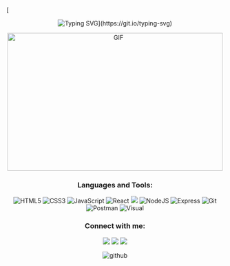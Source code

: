 [ <p align="center">![Typing SVG](https://readme-typing-svg.demolab.com?font=Fira+Code&pause=1000&color=008000&width=720&lines=Hi%2C+I'm+Guadi.++I+am+a+freelance+Developer.++Get+to+know+me!)](https://git.io/typing-svg)

<p align="center">
 <img alt="GIF" src="https://media.tenor.com/AlUkiGkR2j8AAAAC/new-game-ahagon-umiko-programming.gif" width="500" height="320" />
</p>
</p>

<section align="center">
  <h3>Languages and Tools:</h3>
  <img src="https://img.shields.io/badge/html5-%23E34F26.svg?style=for-the-badge&logo=html5&logoColor=white" alt="HTML5">
  <img src="https://img.shields.io/badge/css3-%231572B6.svg?style=for-the-badge&logo=css3&logoColor=white" alt="CSS3">
  <img src="https://img.shields.io/badge/JavaScript-F7DF1E?style=for-the-badge&logo=javascript&logoColor=black" alt="JavaScript">
  <img src="https://img.shields.io/badge/React-20232A?style=for-the-badge&logo=react&logoColor=61DAFB" alt="React">
  <img src="https://img.shields.io/badge/MySQL-005C84?style=for-the-badge&logo=mysql&logoColor=white">
  <img src="https://img.shields.io/badge/Node.js-43853D?style=for-the-badge&logo=node.js&logoColor=white" alt="NodeJS">
  <img src="https://img.shields.io/badge/Express.js-404D59?style=for-the-badge" alt="Express">
  <img src="https://img.shields.io/badge/GIT-E44C30?style=for-the-badge&logo=git&logoColor=white" alt="Git">
  <img src="https://img.shields.io/badge/Postman-FF6C37?style=for-the-badge&logo=postman&logoColor=white" alt="Postman">
  <img src="https://img.shields.io/badge/Visual%20Studio%20Code-0078d7.svg?style=for-the-badge&logo=visual-studio-code&logoColor=white" alt="Visual">
</section>


<h3 align="center">Connect with me:</h3>
<p align="center">
<a align="center" href = "mailto:guadidev@gmail.com"><img src="https://img.shields.io/badge/Gmail-D14836?style=for-the-badge&logo=gmail&logoColor=white"   target="_blank"></a>
<a align="center" href="https://www.linkedin.com/in/guadalupe-alonso-meira" target="blank"><img src="https://img.shields.io/badge/-LinkedIn-%230077B5?style=for-the-badge&logo=linkedin&logoColor=white" target="_blank"></a>
<a align="center" href = "http://www.guadidev.com/"><img src="https://img.shields.io/badge/website-000000?style=for-the-badge&logo=About.me&logoColor=white"   target="_blank"></a>
</p> 

<p align="center">
  <img src="https://github-profile-summary-cards.vercel.app/api/cards/stats?username=Meira81&theme=github_dark" alt="github">
</p>


